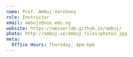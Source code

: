 ```yaml
---
name: Prof. Ambuj Varshney
role: Instructor
email: ambujv@nus.edu.sg
website: https://weiserlab.github.io/ambuj/
photo: http://ambuj.se/ambuj_files/photo3.jpg
meta:
  Office Hours: Thursday, 4pm-6pm
---
```


